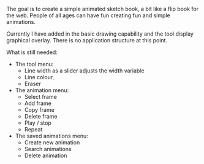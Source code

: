   The goal is to create a simple animated sketch book, a bit like a flip
  book for the web. People of all ages can have fun creating fun and 
  simple animations.

  Currently I have added in the basic drawing capability and the tool
  display graphical overlay. There is no application structure at this
  point.

  What is still needed:

  * The tool menu:
    * Line width as a slider adjusts the width variable
    * Line colour,
    * Eraser
  * The animation menu:
    * Select frame
    * Add frame
    * Copy frame
    * Delete frame
    * Play / stop
    * Repeat
  * The saved animations menu:
    * Create new animation
    * Search animations
    * Delete animation

  